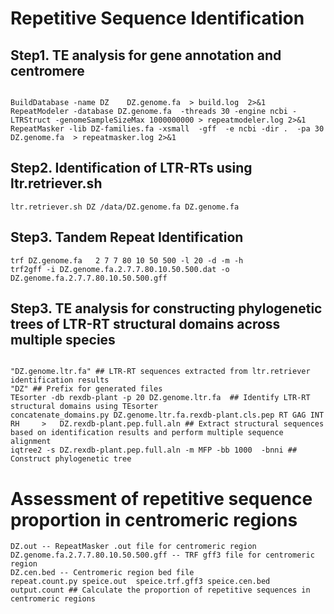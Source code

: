 # ​​Repetitive Sequence Identification​
## Step1. TE analysis for gene annotation and centromere
```

BuildDatabase -name DZ    DZ.genome.fa  > build.log  2>&1
RepeatModeler -database DZ.genome.fa  -threads 30 -engine ncbi -LTRStruct -genomeSampleSizeMax 1000000000 > repeatmodeler.log 2>&1
RepeatMasker -lib DZ-families.fa ‐xsmall  -gff  -e ncbi -dir .  -pa 30 DZ.genome.fa  > repeatmasker.log 2>&1
```

## Step2. Identification of LTR-RTs using ltr.retriever.sh
```
ltr.retriever.sh DZ /data/DZ.genome.fa DZ.genome.fa
```
## Step3. Tandem Repeat Identification​​
```
trf DZ.genome.fa   2 7 7 80 10 50 500 -l 20 -d -m -h
trf2gff -i DZ.genome.fa.2.7.7.80.10.50.500.dat -o DZ.genome.fa.2.7.7.80.10.50.500.gff
```
## Step3. TE analysis for constructing phylogenetic trees of LTR-RT structural domains across multiple species
```

"DZ.genome.ltr.fa" ## LTR-RT sequences extracted from ltr.retriever identification results
"DZ" ## Prefix for generated files
TEsorter -db rexdb-plant -p 20 DZ.genome.ltr.fa  ## Identify LTR-RT structural domains using TEsorter
concatenate_domains.py DZ.genome.ltr.fa.rexdb-plant.cls.pep RT GAG INT RH     >   DZ.rexdb-plant.pep.full.aln ## Extract structural sequences based on identification results and perform multiple sequence alignment
iqtree2 -s DZ.rexdb-plant.pep.full.aln -m MFP -bb 1000  -bnni ## Construct phylogenetic tree
```

# Assessment of repetitive sequence proportion in centromeric regions

```
DZ.out -- RepeatMasker .out file for centromeric region
DZ.genome.fa.2.7.7.80.10.50.500.gff -- TRF gff3 file for centromeric region
DZ.cen.bed -- Centromeric region bed file
repeat.count.py speice.out  speice.trf.gff3 speice.cen.bed output.count ## Calculate the proportion of repetitive sequences in centromeric regions
```

